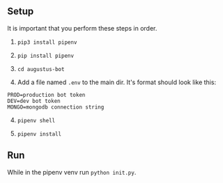 ## Setup

It is important that you perform these steps in order.

1. `pip3 install pipenv`

1. `pip install pipenv`

2. `cd augustus-bot`

3. Add a file named `.env` to the main dir. It's format should look like this:

```
PROD=production bot token
DEV=dev bot token
MONGO=mongodb connection string
```
4. `pipenv shell`

5. `pipenv install`

## Run

While in the pipenv venv run `python init.py`.


